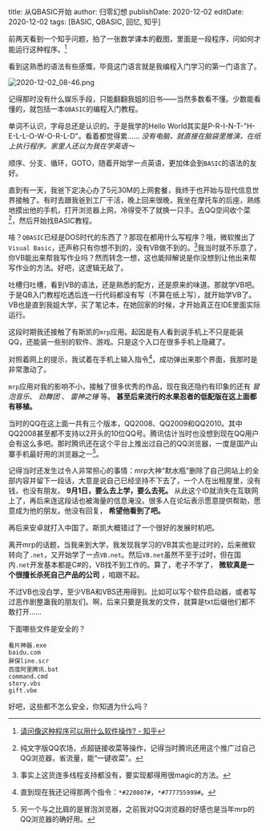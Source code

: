 title: 从QBASIC开始
author: 归零幻想
publishDate: 2020-12-02
editDate: 2020-12-02
tags: [BASIC, QBASIC, 回忆, 知乎]

<!--config-->

前两天看到一个知乎问题，拍了一张数学课本的截图，里面是一段程序，问如何才能运行这种程序。[^1]

看到这熟悉的语法有些感慨，毕竟这门语言就是我编程入门学习的第一门语言了。

![2020-12-02_08-46.png](https://i.loli.net/2020/12/02/gBcqkFoL39u1Xdw.png)

记得那时没有什么娱乐手段，只能翻翻我姐的旧书——当然多数看不懂。少数能看懂的，就包括一本`QBASIC`的编程入门教程。

单词不认识，字母总还是认识的。于是我学的Hello World其实是P-R-I-N-T-"H-E-L-L-O-W-O-R-L-D"。看着都觉得累…… *没有电脑，就直接在脑袋里推演，在纸上执行程序。家里人还以为我在学英语～*

[^1]:[请问像这种程序可以用什么软件操作? - 知乎](https://www.zhihu.com/question/432443510)

<!--summary-->

顺序、分支、循环，GOTO，随着开始学一点英语，更加体会到`BASIC`的语法的友好。

直到有一天，我爸下定决心办了5元30M的上网套餐，我终于也开始与现代信息世界接触了。有时去跟我爸到工厂干活，晚上回来很晚，我坐在摩托车的后座，熟练地摸出他的手机，打开浏览器上网，冷得受不了就换一只手。去QQ空间收个菜[^2]，然后开始找BASIC教程。

[^2]:纯文字版QQ农场，点超链接收菜等操作，记得当时腾讯还用这个推广过自己QQ浏览器，省流量，能“一键收菜”。

啥？`QBASIC`已经是DOS时代的东西了？那现在都用什么写程序？哦，微软推出了`Visual Basic`，还声称只有你想不到的，没有VB做不到的。[^3]我当时就不乐意了，你VB能出来帮我写作业吗？然而转念一想，这也能辩解说是你没想到让他出来帮写作业的方法。好吧，这逻辑无敌了。

[^3]:事实上这货连多线程支持都没有，要实现都得用很magic的方法。

吐槽归吐槽，看到VB的语法，还是熟悉的配方，还是原来的味道。那就学VB吧。于是QB入门教程吃透后连一行代码都没有写（不算在纸上写），就开始学VB了。VB也是直到我姐大学，买了笔记本，在她回家的时候，才开始真正在IDE里面实际运行。

这段时期我还接触了有斯凯的`mrp`应用。起因是有人看到说手机上不只是能装QQ，还能装一些别的软件、游戏。只是这个入口在很多手机上隐藏了。

对照着网上的提示，我试着在手机上输入指令[^4]，成功弹出来那个界面，我那时是非常激动了。

[^4]:直到现在我还记得那两个指令：`*#220807#`，`*#777755999#`。

`mrp`应用对我的影响不小，接触了很多优秀的作品，现在我还隐约有印象的还有 *冒泡音乐*、 *劲舞团* 、 *雷神之锤* 等。 **甚至后来流行的水果忍者的低配版在这上面都有移植。**

当时的QQ在这上面一共有三个版本，QQ2008、QQ2009和QQ2010。其中QQ2008甚至都不支持以2开头的10位QQ号。腾讯估计当时也没想到现在QQ用户会有这么多吧。那时腾讯还在这个平台上推出过自己的QQ浏览器，一度是国产山寨手机最好用的浏览器之一[^5]。

[^5]:另一个与之比肩的是冒泡浏览器，之前我对QQ浏览器的好感也是当年mrp的QQ浏览器的确好用。

记得当时还发生过令人非常担心的事情：mrp大神“默水瓶”删除了自己网站上的全部内容并留下一段话，大意是说自己已经坚持不下去了，一个人在出租屋里，没有钱，也没有朋友。 **9月1日，要么去上学，要么去死。** 从此这个ID就消失在互联网上了，再后来连这段话也被海量的信息淹没。很多人在论坛表示愿意提供帮助，愿意成为他的朋友。他没有回复， **希望他看到了吧。**

再后来安卓就打入中国了。斯凯大概错过了一个很好的发展时机吧。

离开mrp的话题，当我来到大学，我发现我学习的VB其实也是过时的，后来微软转向了`.net`，又开始学了一点`VB.net`。然后`VB.net`虽然不至于过时，但在国内`.net`开发基本都是C#的，VB找不到工作的。算了，老子不学了， **微软真是一个很擅长杀死自己产品的公司** ，咱跟不起。

不过VB也没白学，至少VBA和VBS还用得到。比如可以写个软件启动器，或者写过恶作剧整蛊我的朋友们。啊，后来只要是我发的文件，就算是txt后缀他们都不敢打开……

下面哪些文件是安全的？

```
看片神器.exe
baidu.com
屏保line.scr
百度阿里腾讯.bat
command.cmd
story.vbs
gift.vbe
```

好吧，这些都不怎么安全，你知道为什么吗？
